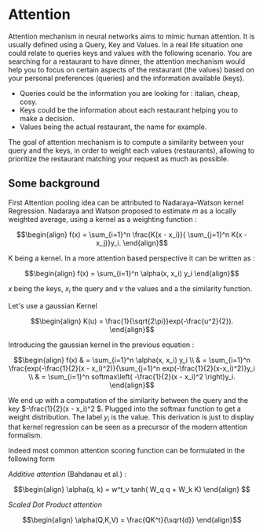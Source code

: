 # Attention 
Attention mechanism in neural networks aims to mimic human attention. It is usually defined using a Query, Key and Values. In a real life situation one could relate to queries keys and values with the following scenario. You are searching for a restaurant to have dinner, the attention mechanism would help you to focus on certain aspects of the restaurant (the values) based on your personal preferences (queries) and the information available (keys).

   - Queries could be the information you are looking for : italian, cheap, cosy.
   - Keys could be the information about each restaurant helping you to make a decision.
   - Values being the actual restaurant, the name for example.
  
The goal of attention mechanism is to compute a similarity between your query and the keys, in order to weight each values (restaurants), allowing to prioritize the restaurant matching your request as much as possible.

## Some background 

First Attention pooling idea can be attributed to Nadaraya–Watson kernel Regression. 
Nadaraya and Watson proposed to estimate $m$ as a locally weighted average, using a kernel as a weighting function : 

```math
\begin{align}
    f(x) = \sum_{i=1}^n \frac{K(x - x_i)}{ \sum_{j=1}^n K(x - x_j)}y_i.
\end{align}
```
K being a kernel. In a more attention based perspective it can be written as : 
```math 
\begin{align}
    f(x) = \sum_{i=1}^n \alpha(x, x_i) y_i
\end{align}
```
$x$ being the keys, $x_i$ the query and $v$ the values and a the similarity function. 

Let's use a gaussian Kernel 
```math
\begin{align}
    K(u) = \frac{1}{\sqrt{2\pi}}exp(-\frac{u^2}{2}).
\end{align}
```
Introducing the gaussian kernel in the previous equation : 
```math
\begin{align}
    f(x) & = \sum_{i=1}^n \alpha(x, x_i) y_i \\
         & = \sum_{i=1}^n \frac{exp(-\frac{1}{2}(x - x_i)^2)}{\sum_{j=1}^n exp(-\frac{1}{2}(x-x_i)^2)}y_i \\
         & = \sum_{i=1}^n softmax\left( -\frac{1}{2}(x - x_i)^2 \right)y_i. 
\end{align}
```

We end up with a computation of the similarity between the query and the key $-\frac{1}{2}(x - x_i)^2 $. Plugged into the softmax function to get a weight distribution. The label $y_i$ is the value. This derivation is just to display that kernel regression can be seen as a precursor of the modern attention formalism. 

Indeed most common attention scoring function can be formulated in the following form 

*Additive attention* (Bahdanau et al.) : 
```math
\begin{align} 
    \alpha(q, k) = w^t_v tanh( W_q q + W_k K) 
\end{align}  
```

*Scaled Dot Product attention*
```math
\begin{align}
    \alpha(Q,K,V) = \frac{QK^t}{\sqrt{d}}
\end{align}
```
